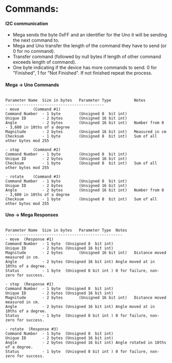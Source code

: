 # Commands:

#### I2C communication

- Mega sends the byte 0xFF and an identifier for the Uno it will be sending the next command to.
- Mega and Uno transfer the length of the command they have to send (or 0 for no command).
- Transfer command (followed by null bytes if length of other command exceeds length of command).
- One byte indicating if the device has more commands to send. 0 for "Finished", 1 for "Not Finished". If not finished repeat the process.

#### Mega -> Uno Commands
```

Parameter Name 	Size in bytes	Parameter Type			Notes
-------------------------------------------
- move 		(Command #1)
Command Number	- 1 byte  		(Unsigned 8  bit int)	
Unique ID 		- 2 bytes		(Unsigned 16 bit int)
Angle 			- 2 bytes		(Unsigned 16 bit int) 	Number from 0 - 3,600 in 10ths of a degree
Magnitude 		- 2 bytes		(Unsigned 16 bit int)	Measured in cm
Checksum		- 1 byte		(Unsigned 8  bit int) 	Sum of all other bytes mod 255

- stop 		(Command #2)
Command Number	- 1 byte  		(Unsigned 8  bit int)	
Unique ID 		- 2 bytes		(Unsigned 16 bit int)
Checksum		- 1 byte		(Unsigned 8  bit int) 	Sum of all other bytes mod 255

- rotate 	(Command #3)
Command Number	- 1 byte  		(Unsigned 8  bit int)	
Unique ID 		- 2 bytes		(Unsigned 16 bit int)
Angle 			- 2 bytes		(Unsigned 16 bit int) 	Number from 0 - 3,600 in 10ths of a degree
Checksum		- 1 byte		(Unsigned 8  bit int) 	Sum of all other bytes mod 255

```


#### Uno -> Mega Responses
```

Parameter Name 	Size in bytes	Parameter Type  Notes
---------------------------------------------------
- move  (Response #1)
Command Number  - 1 byte  (Unsigned 8  bit int)	
Unique ID       - 2 bytes (Unsigned 16 bit int)
Magnitude 		- 2 bytes		(Unsigned 16 bit int)	Distance moved measured in cm.
Angle           - 2 bytes (Unsigned 16 bit int) Angle moved at in 10ths of a degree.
Status          - 1 byte  (Unisgned 8 bit int ) 0 for failure, non-zero for success.

- stop  (Response #2)
Command Number  - 1 byte  (Unsigned 8  bit int)	
Unique ID       - 2 bytes (Unsigned 16 bit int)
Magnitude 		- 2 bytes		(Unsigned 16 bit int)	Distance moved measured in cm.
Angle           - 2 bytes (Unsigned 16 bit int) Angle moved at in 10ths of a degree.
Status          - 1 byte  (Unisgned 8 bit int ) 0 for failure, non-zero for success.

- rotate  (Response #3)
Command Number  - 1 byte  (Unsigned 8  bit int)	
Unique ID       - 2 bytes (Unsigned 16 bit int)
Angle           - 2 bytes (Unsigned 16 bit int) Angle rotated in 10ths of a degree.
Status          - 1 byte  (Unisgned 8 bit int ) 0 for failure, non-zero for success.

```
